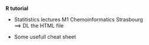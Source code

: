 **R tutorial** 
- Statitistics lectures M1 Chemoinformatics Strasbourg  
  ==> DL the HTML file

+ Some usefull cheat sheet
